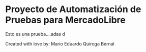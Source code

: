 # Proyecto de Automatización de Pruebas para MercadoLibre
Esto es una prueba....adas d

Created with love by: Mario Eduardo Quiroga Bernal
